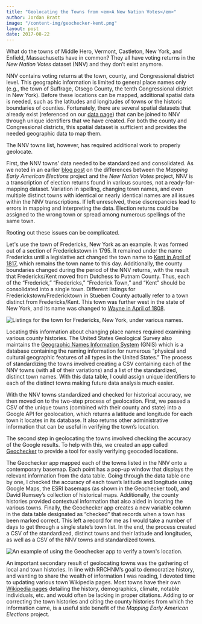 ```yaml
---
title: "Geolocating the Towns from <em>A New Nation Votes</em>"
author: Jordan Bratt
image: "/content-img/geochecker-kent.png"
layout: post
date: 2017-08-22
---
```


What do the towns of Middle Hero, Vermont, Castleton, New York, and
Enfield, Massachusetts have in common? They all have voting returns in
the *New Nation Votes* dataset (NNV) and they don’t exist anymore.

NNV contains voting returns at the town, county, and Congressional
district level. This geographic information is limited to general place
names only (e.g., the town of Suffrage, Otsego County, the tenth
Congressional district in New York). Before these locations can be
mapped, additional spatial data is needed, such as the latitudes and
longitudes of towns or the historic boundaries of counties. Fortunately,
there are several spatial datasets that already exist (referenced on our
[data page](/data/)) that can be joined to NNV through unique identifiers that
we have created. For both the county and Congressional districts, this
spatial dataset is sufficient and provides the needed geographic data to
map them.

<!--more-->

The NNV towns list, however, has required additional work to properly
geolocate.

First, the NNV towns’ data needed to be standardized and consolidated.
As we noted in an earlier [blog post]({{site.url}}/blog/2017/04/19/differences-with-nnv.html) on the differences between the
*Mapping Early American Elections* project and the *New Nation Votes*
project, NNV is a transcription of election returns found in various
sources, not a ready-for-mapping dataset. Variation in spelling,
changing town names, and even multiple distinct towns with identical or
nearly identical names are all issues within the NNV transcriptions. If
left unresolved, these discrepancies lead to errors in mapping and
interpreting the data. Election returns could be assigned to the wrong
town or spread among numerous spellings of the same town.

Rooting out these issues can be complicated.

Let's use the town of Fredericks, New York as an example. It was formed
out of a section of Frederickstown in 1795. It remained under the name
Fredericks until a legislative act changed the town name to [Kent in
April of 1817](https://archive.org/stream/historyofputnamc00pell#page/674/mode/2up), which remains the town name to this day. Additionally,
the county boundaries changed during the period of the NNV returns, with
the result that Fredericks/Kent moved from Dutchess to Putnam County.
Thus, each of the “Frederick,” “Fredericks,” “Frederick Town,” and
“Kent” should be consolidated into a single town. Different listings for
Frederickstown/Fredericktown in Stueben County actually refer to a town
distinct from Fredericks/Kent. This town was further west in the state
of New York, and its name was changed to [Wayne in April of 1808](https://archive.org/stream/historyofsteuben00clay#page/428/mode/2up).

![Listings for the town for Fredericks, New York, under various names.]({{site.url}}/content-img/frederick-ny.png)

Locating this information about changing place names required examining
various county histories. The United States Geological Survey also
maintains the [Geographic Names Information System](https://geonames.usgs.gov/domestic/index.html) (GNIS) which is a
database containing the naming information for numerous “physical and
cultural geographic features of all types in the United States.” The
process of standardizing the towns involved creating a CSV containing
each of the NNV towns (with all of their variations) and a list of the
standardized, distinct town names. With this data table, I could assign
unique identifiers to each of the distinct towns making future data
analysis much easier.

With the NNV towns standardized and checked for historical accuracy, we
then moved on to the two-step process of geolocation. First, we passed a
CSV of the unique towns (combined with their county and state) into a
Google API for geolocation, which returns a latitude and longitude for
each town it locates in its database. It also returns other
administrative information that can be useful in verifying the town’s
location.

The second step in geolocating the towns involved checking the accuracy
of the Google results. To help with this, we created an app called
[Geochecker](https://github.com/lmullen/geochecker) to provide a tool for easily verifying geocoded locations.

The Geochecker app mapped each of the towns listed in the NNV onto a 
contemporary basemap. Each point has a pop-up window that displays the relevant 
information from the data table. Going through the data table one by one, I 
checked the accuracy of each town’s latitude and longitude using Google Maps, 
the ESRI basemaps (as shown in the Geochecker tool), and David Rumsey’s 
collection of historical maps. Additionally, the county histories provided 
contextual information that also aided in locating the various towns. Finally, 
the Geochecker app creates a new variable column in the data table designated 
as “checked” that records when a town has been marked correct. This left a 
record for me as I would take a number of days to get through a single state’s 
town list. In the end, the process created a CSV of the standardized, distinct 
towns and their latitude and longitudes, as well as a CSV of the NNV towns and 
standardized towns.

![An example of using the Geochecker app to verify a town's location.]({{site.url}}/content-img/geochecker-kent.png)

An important secondary result of geolocating towns was the gathering of
local and town histories. In line with RRCHNM’s goal to democratize
history, and wanting to share the wealth of information I was reading, I
devoted time to updating various town Wikipedia pages. Most towns have
their own [Wikipedia pages](https://en.wikipedia.org/wiki/Vienna,_New_York) detailing the history, demographics,
climate, notable individuals, etc. and would often be lacking in proper
citations. Adding to or correcting the town histories and citing the
county histories from which the information came, is a useful side benefit of the *Mapping Early American Elections* project.

